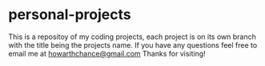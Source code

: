 # personal-projects
This is a repositoy of my coding projects, each project is on its own branch with the title being the projects name.
If you have any questions feel free to email me at howarthchance@gmail.com
Thanks for visiting!

